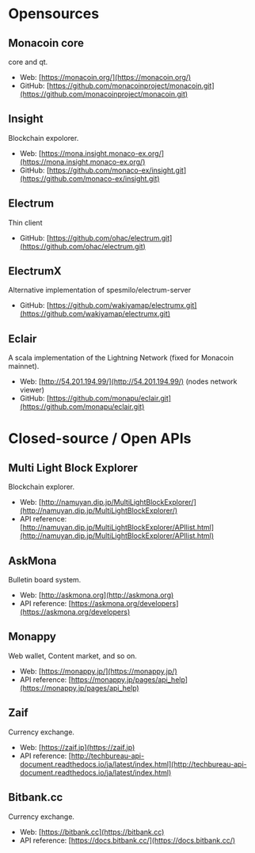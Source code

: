 # Opensources

## Monacoin core

core and qt.

* Web: [https://monacoin.org/](https://monacoin.org/)
* GitHub: [https://github.com/monacoinproject/monacoin.git](https://github.com/monacoinproject/monacoin.git)

## Insight

Blockchain expolorer.

* Web: [https://mona.insight.monaco-ex.org/](https://mona.insight.monaco-ex.org/)
* GitHub: [https://github.com/monaco-ex/insight.git](https://github.com/monaco-ex/insight.git)

## Electrum

Thin client

* GitHub: [https://github.com/ohac/electrum.git](https://github.com/ohac/electrum.git)

## ElectrumX

Alternative implementation of spesmilo/electrum-server

* GitHub: [https://github.com/wakiyamap/electrumx.git](https://github.com/wakiyamap/electrumx.git)

## Eclair

A scala implementation of the Lightning Network (fixed for Monacoin mainnet).

* Web: [http://54.201.194.99/](http://54.201.194.99/) (nodes network viewer)
* GitHub: [https://github.com/monapu/eclair.git](https://github.com/monapu/eclair.git)

# Closed-source / Open APIs

## Multi Light Block Explorer

Blockchain explorer.

* Web: [http://namuyan.dip.jp/MultiLightBlockExplorer/](http://namuyan.dip.jp/MultiLightBlockExplorer/)
* API reference: [http://namuyan.dip.jp/MultiLightBlockExplorer/APIlist.html](http://namuyan.dip.jp/MultiLightBlockExplorer/APIlist.html)

## AskMona

Bulletin board system.

* Web: [http://askmona.org](http://askmona.org)
* API reference: [https://askmona.org/developers](https://askmona.org/developers)

## Monappy

Web wallet, Content market, and so on.

* Web: [https://monappy.jp/](https://monappy.jp/)
* API reference: [https://monappy.jp/pages/api_help](https://monappy.jp/pages/api_help)

## Zaif

Currency exchange.

* Web: [https://zaif.jp](https://zaif.jp)
* API reference: [http://techbureau-api-document.readthedocs.io/ja/latest/index.html](http://techbureau-api-document.readthedocs.io/ja/latest/index.html)

## Bitbank.cc

Currency exchange.

* Web: [https://bitbank.cc](https://bitbank.cc)
* API reference: [https://docs.bitbank.cc/](https://docs.bitbank.cc/)
